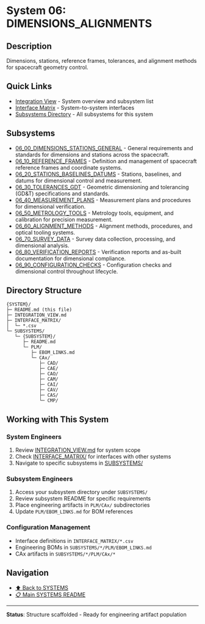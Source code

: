 # System 06: DIMENSIONS_ALIGNMENTS

## Description

Dimensions, stations, reference frames, tolerances, and alignment methods for spacecraft geometry control.

## Quick Links

- [Integration View](./INTEGRATION_VIEW.md) - System overview and subsystem list
- [Interface Matrix](./INTERFACE_MATRIX/) - System-to-system interfaces
- [Subsystems Directory](./SUBSYSTEMS/) - All subsystems for this system

## Subsystems

- [06_00_DIMENSIONS_STATIONS_GENERAL](./SUBSYSTEMS/06_00_DIMENSIONS_STATIONS_GENERAL/) - General requirements and standards for dimensions and stations across the spacecraft.
- [06_10_REFERENCE_FRAMES](./SUBSYSTEMS/06_10_REFERENCE_FRAMES/) - Definition and management of spacecraft reference frames and coordinate systems.
- [06_20_STATIONS_BASELINES_DATUMS](./SUBSYSTEMS/06_20_STATIONS_BASELINES_DATUMS/) - Stations, baselines, and datums for dimensional control and measurement.
- [06_30_TOLERANCES_GDT](./SUBSYSTEMS/06_30_TOLERANCES_GDT/) - Geometric dimensioning and tolerancing (GD&T) specifications and standards.
- [06_40_MEASUREMENT_PLANS](./SUBSYSTEMS/06_40_MEASUREMENT_PLANS/) - Measurement plans and procedures for dimensional verification.
- [06_50_METROLOGY_TOOLS](./SUBSYSTEMS/06_50_METROLOGY_TOOLS/) - Metrology tools, equipment, and calibration for precision measurement.
- [06_60_ALIGNMENT_METHODS](./SUBSYSTEMS/06_60_ALIGNMENT_METHODS/) - Alignment methods, procedures, and optical tooling systems.
- [06_70_SURVEY_DATA](./SUBSYSTEMS/06_70_SURVEY_DATA/) - Survey data collection, processing, and dimensional analysis.
- [06_80_VERIFICATION_REPORTS](./SUBSYSTEMS/06_80_VERIFICATION_REPORTS/) - Verification reports and as-built documentation for dimensional compliance.
- [06_90_CONFIGURATION_CHECKS](./SUBSYSTEMS/06_90_CONFIGURATION_CHECKS/) - Configuration checks and dimensional control throughout lifecycle.

## Directory Structure

```
{SYSTEM}/
├─ README.md (this file)
├─ INTEGRATION_VIEW.md
├─ INTERFACE_MATRIX/
│  └─ *.csv
└─ SUBSYSTEMS/
   └─ {SUBSYSTEM}/
      ├─ README.md
      └─ PLM/
         ├─ EBOM_LINKS.md
         └─ CAx/
            ├─ CAD/
            ├─ CAE/
            ├─ CAO/
            ├─ CAM/
            ├─ CAI/
            ├─ CAV/
            ├─ CAS/
            └─ CMP/
```

## Working with This System

### System Engineers
1. Review [INTEGRATION_VIEW.md](./INTEGRATION_VIEW.md) for system scope
2. Check [INTERFACE_MATRIX/](./INTERFACE_MATRIX/) for interfaces with other systems
3. Navigate to specific subsystems in [SUBSYSTEMS/](./SUBSYSTEMS/)

### Subsystem Engineers
1. Access your subsystem directory under `SUBSYSTEMS/`
2. Review subsystem README for specific requirements
3. Place engineering artifacts in `PLM/CAx/` subdirectories
4. Update `PLM/EBOM_LINKS.md` for BOM references

### Configuration Management
- Interface definitions in `INTERFACE_MATRIX/*.csv`
- Engineering BOMs in `SUBSYSTEMS/*/PLM/EBOM_LINKS.md`
- CAx artifacts in `SUBSYSTEMS/*/PLM/CAx/*`

## Navigation

- [⬆️ Back to SYSTEMS](../)
- [📋 Main SYSTEMS README](../README.md)

---

**Status**: Structure scaffolded - Ready for engineering artifact population
